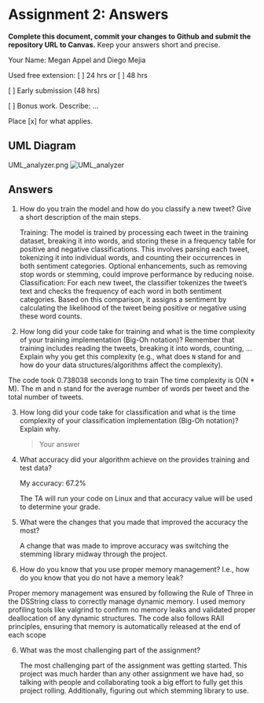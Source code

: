 # Assignment 2: Answers

**Complete this document, commit your changes to Github and submit the repository URL to Canvas.** Keep your answers short and precise.

Your Name: Megan Appel and Diego Mejia

Used free extension: [ ] 24 hrs or [ ] 48 hrs

[ ] Early submission (48 hrs)

[ ] Bonus work. Describe: ...

Place [x] for what applies.


## UML Diagram

UML_analyzer.png
![UML_analyzer](https://github.com/user-attachments/assets/083ac337-6260-4437-a5b9-e32cd90968a3)


## Answers

1. How do you train the model and how do you classify a new tweet? Give a short description of the main steps.

    Training:
The model is trained by processing each tweet in the training dataset, breaking it into words, and storing these in a frequency table for positive and negative classifications. This involves parsing each tweet, tokenizing it into individual words, and counting their occurrences in both sentiment categories. Optional enhancements, such as removing stop words or stemming, could improve performance by reducing noise.
Classification:
For each new tweet, the classifier tokenizes the tweet’s text and checks the frequency of each word in both sentiment categories. Based on this comparison, it assigns a sentiment by calculating the likelihood of the tweet being positive or negative using these word counts.

2. How long did your code take for training and what is the time complexity of your training implementation (Big-Oh notation)? Remember that training includes reading the tweets, breaking it into words, counting, ... Explain why you get this complexity (e.g., what does `N` stand for and how do your data structures/algorithms affect the complexity).

  The code took 0.738038 seconds long to train The time complexity is O(N * M). The m and n stand for the average number of words per tweet and the total number of tweets.

3. How long did your code take for classification and what is the time complexity of your classification implementation (Big-Oh notation)? Explain why.

   > Your answer

4. What accuracy did your algorithm achieve on the provides training and test data? 

    My accuracy: 67.2%

   The TA will run your code on Linux and that accuracy value will be used to determine your grade.

5. What were the changes that you made that improved the accuracy the most?
   
   A change that was made to improve accuracy was switching the stemming library midway through the project.

6. How do you know that you use proper memory management? I.e., how do you know that you do not have
   a memory leak?

  Proper memory management was ensured by following the Rule of Three in the DSString class to correctly manage dynamic memory. I used memory profiling tools like valgrind to confirm no memory leaks and validated proper deallocation of any dynamic structures. The code also follows RAII principles, ensuring that memory is automatically released at the end of each scope

6. What was the most challenging part of the assignment?

   The most challenging part of the assignment was getting started. This project was much harder than any other assignment we have had, so talking with people and collaborating took a big effort to fully get this project rolling. Additionally, figuring out which stemming library to use.

